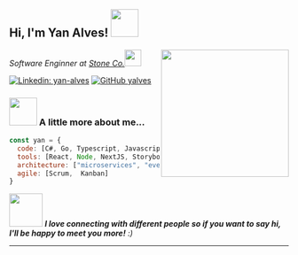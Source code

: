 <h2> Hi, I'm Yan Alves! <img src="https://media.giphy.com/media/xUPGcGbvq1sVjsPHGw/giphy.gif" width="50"></h2>
<img align='right' src="https://media.giphy.com/media/UoLt6Tm8wlSnWGfSFs/giphy.gif" width="230">
<p><em>Software Enginner at <a href="https://www.stone.com.br/">Stone Co.</a><img src="https://media.giphy.com/media/WUlplcMpOCEmTGBtBW/giphy.gif" width="30">
</em></p>

[![Linkedin: yan-alves](https://img.shields.io/badge/yan--monteiro-linkedIn-blue)](https://www.linkedin.com/in/yan-alves/)
[![GitHub yalves](https://img.shields.io/github/followers/yalves?label=follow&style=social)](https://github.com/yalves)


### <img src="https://media.giphy.com/media/LRUSX9oaSmuKW3n4Ax/giphy.gif" width="50"> A little more about me...  

```javascript
const yan = {
  code: [C#, Go, Typescript, Javascript, HTML, CSS],
  tools: [React, Node, NextJS, Storybook, Styled-Components, Jest, Kubernetes],
  architecture: ["microservices", "event-driven", "design patterns", "reactive"],
  agile: [Scrum,  Kanban]
}
```

<img src="https://media.giphy.com/media/LnQjpWaON8nhr21vNW/giphy.gif" width="60"> <em><b>I love connecting with different people so if you want to say hi, I'll be happy to meet you more!</b> :)</em>

---
